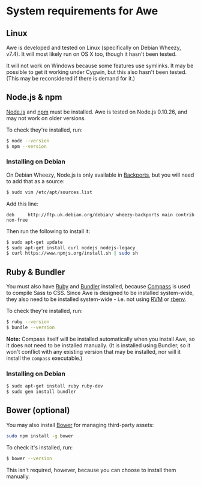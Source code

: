 # System requirements for Awe

## Linux

Awe is developed and tested on Linux (specifically on Debian Wheezy, v7.4). It will most likely run on OS X too, though it hasn't been tested.

It will not work on Windows because some features use symlinks. It may be possible to get it working under Cygwin, but this also hasn't been tested. (This may be reconsidered if there is demand for it.)

## Node.js & npm

[Node.js](http://nodejs.org/) and [npm](https://www.npmjs.org/) must be installed. Awe is tested on Node.js 0.10.26, and may not work on older versions.

To check they're installed, run:

```bash
$ node --version
$ npm --version
```

### Installing on Debian

On Debian Wheezy, Node.js is only available in [Backports](http://backports.debian.org/), but you will need to add that as a source:

```bash
$ sudo vim /etc/apt/sources.list
```

Add this line:

```
deb     http://ftp.uk.debian.org/debian/ wheezy-backports main contrib non-free
```

Then run the following to install it:

```bash
$ sudo apt-get update
$ sudo apt-get install curl nodejs nodejs-legacy
$ curl https://www.npmjs.org/install.sh | sudo sh
```

## Ruby & Bundler

You must also have [Ruby](https://www.ruby-lang.org/) and [Bundler](http://bundler.io/) installed, because [Compass](http://compass-style.org/) is used to compile Sass to CSS. Since Awe is designed to be installed system-wide, they also need to be installed system-wide - i.e. not using [RVM](https://rvm.io/) or [rbenv](https://github.com/sstephenson/rbenv).

To check they're installed, run:

```bash
$ ruby --version
$ bundle --version
```

**Note:** Compass itself will be installed automatically when you install Awe, so it does not need to be installed manually. (It is installed using Bundler, so it won't conflict with any existing version that may be installed, nor will it install the `compass` executable.)

### Installing on Debian

```bash
$ sudo apt-get install ruby ruby-dev
$ sudo gem install bundler
```

## Bower (optional)

You may also install [Bower](http://bower.io/) for managing third-party assets:

```bash
sudo npm install -g bower
```

To check it's installed, run:

```bash
$ bower --version
```

This isn't required, however, because you can choose to install them manually.
